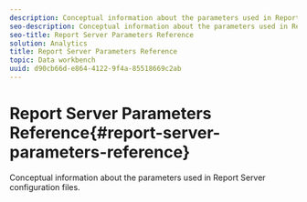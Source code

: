 ```yaml
---
description: Conceptual information about the parameters used in Report Server configuration files.
seo-description: Conceptual information about the parameters used in Report Server configuration files.
seo-title: Report Server Parameters Reference
solution: Analytics
title: Report Server Parameters Reference
topic: Data workbench
uuid: d90cb66d-e864-4122-9f4a-85518669c2ab
---
```


# Report Server Parameters Reference{#report-server-parameters-reference}

Conceptual information about the parameters used in Report Server configuration files.


